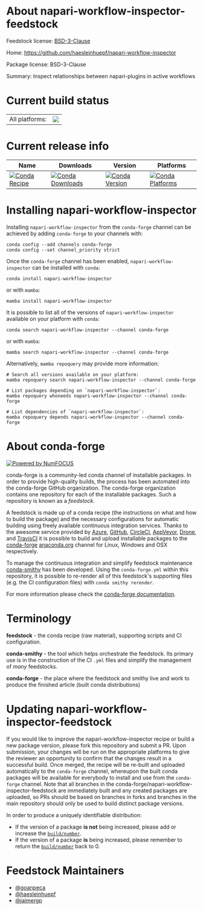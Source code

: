 About napari-workflow-inspector-feedstock
=========================================

Feedstock license: [BSD-3-Clause](https://github.com/conda-forge/napari-workflow-inspector-feedstock/blob/main/LICENSE.txt)

Home: https://github.com/haesleinhuepf/napari-workflow-inspector

Package license: BSD-3-Clause

Summary: Inspect relationships between napari-plugins in active workflows

Current build status
====================


<table><tr><td>All platforms:</td>
    <td>
      <a href="https://dev.azure.com/conda-forge/feedstock-builds/_build/latest?definitionId=15302&branchName=main">
        <img src="https://dev.azure.com/conda-forge/feedstock-builds/_apis/build/status/napari-workflow-inspector-feedstock?branchName=main">
      </a>
    </td>
  </tr>
</table>

Current release info
====================

| Name | Downloads | Version | Platforms |
| --- | --- | --- | --- |
| [![Conda Recipe](https://img.shields.io/badge/recipe-napari--workflow--inspector-green.svg)](https://anaconda.org/conda-forge/napari-workflow-inspector) | [![Conda Downloads](https://img.shields.io/conda/dn/conda-forge/napari-workflow-inspector.svg)](https://anaconda.org/conda-forge/napari-workflow-inspector) | [![Conda Version](https://img.shields.io/conda/vn/conda-forge/napari-workflow-inspector.svg)](https://anaconda.org/conda-forge/napari-workflow-inspector) | [![Conda Platforms](https://img.shields.io/conda/pn/conda-forge/napari-workflow-inspector.svg)](https://anaconda.org/conda-forge/napari-workflow-inspector) |

Installing napari-workflow-inspector
====================================

Installing `napari-workflow-inspector` from the `conda-forge` channel can be achieved by adding `conda-forge` to your channels with:

```
conda config --add channels conda-forge
conda config --set channel_priority strict
```

Once the `conda-forge` channel has been enabled, `napari-workflow-inspector` can be installed with `conda`:

```
conda install napari-workflow-inspector
```

or with `mamba`:

```
mamba install napari-workflow-inspector
```

It is possible to list all of the versions of `napari-workflow-inspector` available on your platform with `conda`:

```
conda search napari-workflow-inspector --channel conda-forge
```

or with `mamba`:

```
mamba search napari-workflow-inspector --channel conda-forge
```

Alternatively, `mamba repoquery` may provide more information:

```
# Search all versions available on your platform:
mamba repoquery search napari-workflow-inspector --channel conda-forge

# List packages depending on `napari-workflow-inspector`:
mamba repoquery whoneeds napari-workflow-inspector --channel conda-forge

# List dependencies of `napari-workflow-inspector`:
mamba repoquery depends napari-workflow-inspector --channel conda-forge
```


About conda-forge
=================

[![Powered by
NumFOCUS](https://img.shields.io/badge/powered%20by-NumFOCUS-orange.svg?style=flat&colorA=E1523D&colorB=007D8A)](https://numfocus.org)

conda-forge is a community-led conda channel of installable packages.
In order to provide high-quality builds, the process has been automated into the
conda-forge GitHub organization. The conda-forge organization contains one repository
for each of the installable packages. Such a repository is known as a *feedstock*.

A feedstock is made up of a conda recipe (the instructions on what and how to build
the package) and the necessary configurations for automatic building using freely
available continuous integration services. Thanks to the awesome service provided by
[Azure](https://azure.microsoft.com/en-us/services/devops/), [GitHub](https://github.com/),
[CircleCI](https://circleci.com/), [AppVeyor](https://www.appveyor.com/),
[Drone](https://cloud.drone.io/welcome), and [TravisCI](https://travis-ci.com/)
it is possible to build and upload installable packages to the
[conda-forge](https://anaconda.org/conda-forge) [anaconda.org](https://anaconda.org/)
channel for Linux, Windows and OSX respectively.

To manage the continuous integration and simplify feedstock maintenance
[conda-smithy](https://github.com/conda-forge/conda-smithy) has been developed.
Using the ``conda-forge.yml`` within this repository, it is possible to re-render all of
this feedstock's supporting files (e.g. the CI configuration files) with ``conda smithy rerender``.

For more information please check the [conda-forge documentation](https://conda-forge.org/docs/).

Terminology
===========

**feedstock** - the conda recipe (raw material), supporting scripts and CI configuration.

**conda-smithy** - the tool which helps orchestrate the feedstock.
                   Its primary use is in the construction of the CI ``.yml`` files
                   and simplify the management of *many* feedstocks.

**conda-forge** - the place where the feedstock and smithy live and work to
                  produce the finished article (built conda distributions)


Updating napari-workflow-inspector-feedstock
============================================

If you would like to improve the napari-workflow-inspector recipe or build a new
package version, please fork this repository and submit a PR. Upon submission,
your changes will be run on the appropriate platforms to give the reviewer an
opportunity to confirm that the changes result in a successful build. Once
merged, the recipe will be re-built and uploaded automatically to the
`conda-forge` channel, whereupon the built conda packages will be available for
everybody to install and use from the `conda-forge` channel.
Note that all branches in the conda-forge/napari-workflow-inspector-feedstock are
immediately built and any created packages are uploaded, so PRs should be based
on branches in forks and branches in the main repository should only be used to
build distinct package versions.

In order to produce a uniquely identifiable distribution:
 * If the version of a package **is not** being increased, please add or increase
   the [``build/number``](https://docs.conda.io/projects/conda-build/en/latest/resources/define-metadata.html#build-number-and-string).
 * If the version of a package **is** being increased, please remember to return
   the [``build/number``](https://docs.conda.io/projects/conda-build/en/latest/resources/define-metadata.html#build-number-and-string)
   back to 0.

Feedstock Maintainers
=====================

* [@goanpeca](https://github.com/goanpeca/)
* [@haesleinhuepf](https://github.com/haesleinhuepf/)
* [@jaimergp](https://github.com/jaimergp/)

